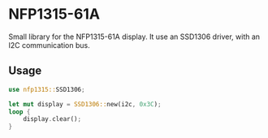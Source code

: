 # NFP1315-61A

Small library for the NFP1315-61A display. It use an SSD1306 driver, with an I2C communication bus.

## Usage
```rust
use nfp1315::SSD1306;

let mut display = SSD1306::new(i2c, 0x3C);
loop {
    display.clear();
}
```
